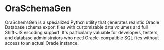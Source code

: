 # OraSchemaGen
OraSchemaGen is a specialized Python utility that generates realistic Oracle Database schema export files with customizable data volumes and full Shift-JIS encoding support. It's particularly valuable for developers, testers, and database administrators who need Oracle-compatible SQL files without access to an actual Oracle instance.
